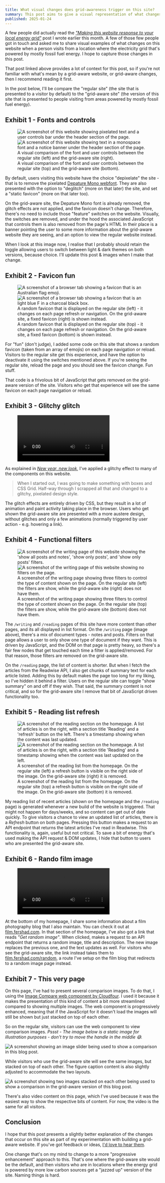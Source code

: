 ```yaml
---
title: What visual changes does grid-awareness trigger on this site?
summary: This post aims to give a visual representation of what changes on this website when grid-aware changes are applied.
published: 2025-01-24
---
```


A few people did actually read the [*"Making this website response to your local energy grid"*](/writing/making-this-website-grid-aware/) post I wrote earlier this month. A few of those few people got in touch and asked me to share visual examples of what changes on this website when a person visits from a location where the electricity grid that's powered by mostly fossil fuel energy. I hope to capture those changes in this post.

That post linked above provides a lot of context for this post, so if you're not familiar with what's mean by a grid-aware website, or grid-aware changes, then I recommend reading it first.

In the post below, I'll be compare the "regular site" (the site that is presented to a visitor by default) to the "grid-aware site" (the version of this site that is presented to people visiting from areas powered by mostly fossil fuel energy).

## Exhibit 1 - Fonts and controls

<figure>
    <image-compare>
      <img slot="image-1" alt="A screenshot of this website showing pixelated text and a user controls bar under the header section of the page." eleventy:ignore src="/img/blog/changes_regular_site.png"/>
      <img slot="image-2" alt="A screenshot of this website showing text in a monospace font and a notice banner under the header section of the page." eleventy:ignore src="/img/blog/changes_low-impact_site.png"/>
    </image-compare>
    <figcaption data-gaw-remove>A visual comparison of the font and user controls between the regular site  (left) and the grid-aware site (right).</figcaption>
    <figcaption>A visual comparison of the font and user controls between the regular site (top) and the grid-aware site (bottom).</figcaption>
</figure>

By default, users visiting this website have the choice "depixelate" the site - that is to remove the pixelated [Depature Mono webfont](https://departuremono.com/). They are also presented with the option to "deglitch" (more on that later) the site, and set a "static favicon" (more on that later too).

On the grid-aware site, the Depature Mono font is already removed, the glitch effects are not applied, and the favicon doesn't change. Therefore, there's no need to include those "feature" switches on the website. Visually, the switches are removed, and under the hood the associated JavaScript that controls them is also removed from the page's HTML In their place is a banner pointing the user to some more information about the grid-aware website they are seeing, and an option to view the regular website instead.

When I look at this image now, I realise that I probably should retain the toggle allowing users to switch between light & dark themes on both versions, because choice. I'll update this post & images when I make that change.

## Exhibit 2 - Favicon fun

<figure>
    <image-compare>
      <img slot="image-1" alt="A screenshot of a browser tab showing a favicon that is an Australian flag emoji." eleventy:ignore src="/img/blog/compare_favicon_regular.png"/>
      <img slot="image-2" alt="A screenshot of a browser tab showing a favicon that is an light blue F in a charcoal black box." eleventy:ignore src="/img/blog/compare_favicon_low.png"/>
    </image-compare>
    <figcaption data-gaw-remove>A random favicon that is displayed on the regular site (left) - it changes on each page refresh or navigation. On the grid-aware site, a fixed favicon (right) is shown instead.</figcaption>
    <figcaption>A random favicon that is displayed on the regular site (top) - it changes on each page refresh or navigation. On the grid-aware site, a fixed favicon (bottom) is shown instead.</figcaption>
</figure>

For "fun" (don't judge), I added some code on this site that shows a random favicon (taken from an array of emojis) on each page navigation or reload. Visitors to the regular site get this experience, and have the option to deactivate it using the switches mentioned above. If you're seeing the regular site, reload the page and you should see the favicon change. Fun stuff.

That code is a frivolous bit of JavaScript that gets removed on the grid-aware version of the site. Visitors who get that experience will see the same favicon on each page navigation or reload.

## Exhibit 3 - Glitchy glitch

<figure>
    <video id="glitch-vid" src="/video/glitchy-glitch.mp4" controls="">
    <figcapation>A glitch effect is present on many parts of this website. This video shows it on the homepage, glitch both title text and an image, as well as list markers. On the grid-aware site, the glitch effect is not present.</figcaption>
</figure>

As explained in [*New year, new look*](/writing/new-year-new-look/), I've applied a glitchy effect to many of the components on this website.

> When I started out, I was going to make something with boxes and CSS Grid. Half-way through I scrapped all that and changed to a glitchy, pixelated design style.

The glitch effects are entirely driven by CSS, but they result in a lot of animation and paint activity taking place in the browser. Users who get shown the grid-aware site are presented with a more austere design, without glitches and only a few animations (normally triggered by user action - e.g. hovering a link).

## Exhibit 4 - Functional filters

<figure>
    <image-compare>
      <img slot="image-1" alt="A screenshot of the writing page of this website showing the 'show all posts and notes', 'show only posts', and 'show only posts' filters." eleventy:ignore src="/img/blog/changes_filter_regular.png"/>
      <img slot="image-2" alt="A screenshot of the writing page of this website showing no filters on the page." eleventy:ignore src="/img/blog/changes_filter_low-impact.png"/>
    </image-compare>
    <figcaption data-gaw-remove>A screenshot of the writing page showing three filters to control the type of content shown on the page. On the regular site (left) the filters are show, while the grid-aware site (right) does not have them.</figcaption>
    <figcaption>A screenshot of the writing page showing three filters to control the type of content shown on the page. On the regular site (top) the filters are show, while the grid-aware site (bottom) does not have them.</figcaption>
</figure>

The `/writing` and `/reading` pages of this site have more content than other pages, and its all displayed in list format. On the `/writing` page (image above), there's a mix of document types - notes and posts. Filters on that page allows a user to only show one type of document if they want. This is driven by JavaScript, and the DOM on that page is pretty heavy, so there's a fair few nodes that get touched each time a filter is applied/removed. For that reason, those filters are removed on the grid-aware site.

On the `/reading` page, the list of content is shorter. But when I fetch the articles from the Readwise API, I also get chunks of summary text for each article listed. Adding this by default makes the page too long for my liking, so I've hidden it behind a filter. Users on the regular site can toggle "show summary" on and off if they wish. That said, the summary content is not critical, and so for the grid-aware site I remove that bit of JavaScript driven functionality too.

## Exhibit 5 - Reading list refresh

<figure>
    <image-compare>
      <img slot="image-1" alt="A screenshot of the reading section on the homepage. A list of articles is on the right, with a section title 'Reading' and a 'refresh' button on the left. There's a timestamp showing when the content was last updated." eleventy:ignore src="/img/blog/changes_reading_regular.png"/>
      <img slot="image-2" alt="A screenshot of the reading section on the homepage. A list of articles is on the right, with a section title 'Reading' and a timestamp showing when the content was last updated on the left." eleventy:ignore src="/img/blog/changes_reading_low-impact.png"/>
    </image-compare>
    <figcaption data-gaw-remove>A screenshot of the reading list from the homepage. On the regular site (left) a refresh button is visible on the right side of the image. On the grid-aware site (right) it is removed.</figcaption>
    <figcaption>A screenshot of the reading list from the homepage. On the regular site (top) a refresh button is visible on the right side of the image. On the grid-aware site (bottom) it is removed.</figcaption>
</figure>

My reading list of recent articles (shown on the homepage and the `/reading` page) is generated whenever a new build of the website is triggered. That might not happen for days/weeks, and so content can get out of date quickly. To give visitors a chance to view an updated list of articles, there is a *Refresh* button on both pages. Pressing this button makes a request to an API endpoint that returns the latest articles I've read in Readwise. This functionality is, again, useful but not critical. To save a bit of energy that's used making the API request & DOM updates, I hide that button to users who are presented the grid-aware site.

## Exhibit 6 - Rando film image

<figure>
    <video id="rando-vid" src="/video/randoimg.mp4" controls="">
    <figcapation>Video showing the feature on the homepage which fetches a random image from my film photo blog. On the grid-aware site, the same link takes the user to the random image path on my film photo blog.</figcaption>
</figure>

At the bottom of my homepage, I share some information about a film photography blog that I also maintain. You can check it out at <a href="https://film.fershad.com">film.fershad.com</a>. In that section of the homepage, I've also got a link that reads *"Get random image"*. When clicked, makes a request to an API endpoint that returns a random image, title and description. The new image replaces the previous one, and the text updates as well. For visitors who see the grid-aware site, the link instead takes them to <a href="https://film.fershad.com/random">film.fershad.com/random</a>, a route I've setup on the film blog that redirects to a random image page instead.

## Exhibit 7 - This very page

On this page, I've had to present several comparison images. To do that, I using the [Image Compare web component by Cloudfour](https://image-compare-component.netlify.app/). I used it because it makes the presentation of this kind of content a bit more streamlined compared to showing multiple images. The web component is progressively enhanced, meaning that if the JavaScript for it doesn't load the images will still be shown but just stacked on top of each other.

So on the regular site, visitors can use the web component to view comparison images. *Pssst - The image below is a static image for illustration purposes - don't try to move the handle in the middle 😅.*

![A screenshot showing an image slider being used to show a comparison in this blog post.](../../public/img/blog/compare_imagecompare_regular.png '')

While visitors who use the grid-aware site will see the same images, but stacked on top of each other. The figure caption content is also slightly adjusted to accommodate the two layouts.

![A screenshot showing two images stacked on each other being used to show a comparison in the grid-aware version of this blog post.](../../public/img/blog/compare_imagecompare_low.png '')

There's also video content on this page, which I've used because it was the easiest way to show the respective bits of content. For now, the video is the same for all visitors.

<script data-gaw-remove src="https://unpkg.com/@cloudfour/image-compare/dist/index.min.js"></script>

## Conclusion

I hope that this post presents a slightly better explanation of the changes that occur on this site as part of my experimentation with building a grid-aware website. If you've got feedback or ideas, [I'd love to hear them](/contact).

One change that's on my mind to change to a more "progressive enhancement" approach to this. That's one where the grid-aware site would be the default, and then visitors who are in locations where the energy grid is powered by more low carbon sources get a "jazzed up" version of the site. Naming things is hard.
